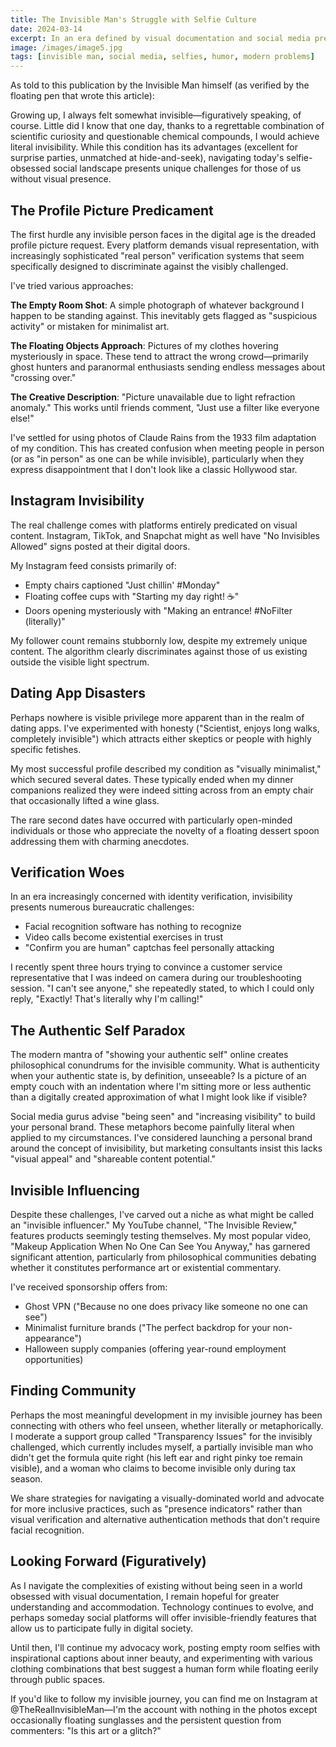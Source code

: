 ```yaml
---
title: The Invisible Man's Struggle with Selfie Culture
date: 2024-03-14
excerpt: In an era defined by visual documentation and social media presence, how does someone without a visible physical form navigate the challenges of digital existence and personal identity?
image: /images/image5.jpg
tags: [invisible man, social media, selfies, humor, modern problems]
---
```


As told to this publication by the Invisible Man himself (as verified by the floating pen that wrote this article):

Growing up, I always felt somewhat invisible—figuratively speaking, of course. Little did I know that one day, thanks to a regrettable combination of scientific curiosity and questionable chemical compounds, I would achieve literal invisibility. While this condition has its advantages (excellent for surprise parties, unmatched at hide-and-seek), navigating today's selfie-obsessed social landscape presents unique challenges for those of us without visual presence.

## The Profile Picture Predicament

The first hurdle any invisible person faces in the digital age is the dreaded profile picture request. Every platform demands visual representation, with increasingly sophisticated "real person" verification systems that seem specifically designed to discriminate against the visibly challenged.

I've tried various approaches:

**The Empty Room Shot**: A simple photograph of whatever background I happen to be standing against. This inevitably gets flagged as "suspicious activity" or mistaken for minimalist art.

**The Floating Objects Approach**: Pictures of my clothes hovering mysteriously in space. These tend to attract the wrong crowd—primarily ghost hunters and paranormal enthusiasts sending endless messages about "crossing over."

**The Creative Description**: "Picture unavailable due to light refraction anomaly." This works until friends comment, "Just use a filter like everyone else!"

I've settled for using photos of Claude Rains from the 1933 film adaptation of my condition. This has created confusion when meeting people in person (or as "in person" as one can be while invisible), particularly when they express disappointment that I don't look like a classic Hollywood star.

## Instagram Invisibility

The real challenge comes with platforms entirely predicated on visual content. Instagram, TikTok, and Snapchat might as well have "No Invisibles Allowed" signs posted at their digital doors.

My Instagram feed consists primarily of:
- Empty chairs captioned "Just chillin' #Monday"
- Floating coffee cups with "Starting my day right! ☕"
- Doors opening mysteriously with "Making an entrance! #NoFilter (literally)"

My follower count remains stubbornly low, despite my extremely unique content. The algorithm clearly discriminates against those of us existing outside the visible light spectrum.

## Dating App Disasters

Perhaps nowhere is visible privilege more apparent than in the realm of dating apps. I've experimented with honesty ("Scientist, enjoys long walks, completely invisible") which attracts either skeptics or people with highly specific fetishes.

My most successful profile described my condition as "visually minimalist," which secured several dates. These typically ended when my dinner companions realized they were indeed sitting across from an empty chair that occasionally lifted a wine glass.

The rare second dates have occurred with particularly open-minded individuals or those who appreciate the novelty of a floating dessert spoon addressing them with charming anecdotes.

## Verification Woes

In an era increasingly concerned with identity verification, invisibility presents numerous bureaucratic challenges:

- Facial recognition software has nothing to recognize
- Video calls become existential exercises in trust
- "Confirm you are human" captchas feel personally attacking

I recently spent three hours trying to convince a customer service representative that I was indeed on camera during our troubleshooting session. "I can't see anyone," she repeatedly stated, to which I could only reply, "Exactly! That's literally why I'm calling!"

## The Authentic Self Paradox

The modern mantra of "showing your authentic self" online creates philosophical conundrums for the invisible community. What is authenticity when your authentic state is, by definition, unseeable? Is a picture of an empty couch with an indentation where I'm sitting more or less authentic than a digitally created approximation of what I might look like if visible?

Social media gurus advise "being seen" and "increasing visibility" to build your personal brand. These metaphors become painfully literal when applied to my circumstances. I've considered launching a personal brand around the concept of invisibility, but marketing consultants insist this lacks "visual appeal" and "shareable content potential."

## Invisible Influencing

Despite these challenges, I've carved out a niche as what might be called an "invisible influencer." My YouTube channel, "The Invisible Review," features products seemingly testing themselves. My most popular video, "Makeup Application When No One Can See You Anyway," has garnered significant attention, particularly from philosophical communities debating whether it constitutes performance art or existential commentary.

I've received sponsorship offers from:
- Ghost VPN ("Because no one does privacy like someone no one can see")
- Minimalist furniture brands ("The perfect backdrop for your non-appearance")
- Halloween supply companies (offering year-round employment opportunities)

## Finding Community

Perhaps the most meaningful development in my invisible journey has been connecting with others who feel unseen, whether literally or metaphorically. I moderate a support group called "Transparency Issues" for the invisibly challenged, which currently includes myself, a partially invisible man who didn't get the formula quite right (his left ear and right pinky toe remain visible), and a woman who claims to become invisible only during tax season.

We share strategies for navigating a visually-dominated world and advocate for more inclusive practices, such as "presence indicators" rather than visual verification and alternative authentication methods that don't require facial recognition.

## Looking Forward (Figuratively)

As I navigate the complexities of existing without being seen in a world obsessed with visual documentation, I remain hopeful for greater understanding and accommodation. Technology continues to evolve, and perhaps someday social platforms will offer invisible-friendly features that allow us to participate fully in digital society.

Until then, I'll continue my advocacy work, posting empty room selfies with inspirational captions about inner beauty, and experimenting with various clothing combinations that best suggest a human form while floating eerily through public spaces.

If you'd like to follow my invisible journey, you can find me on Instagram at @TheRealInvisibleMan—I'm the account with nothing in the photos except occasionally floating sunglasses and the persistent question from commenters: "Is this art or a glitch?"
